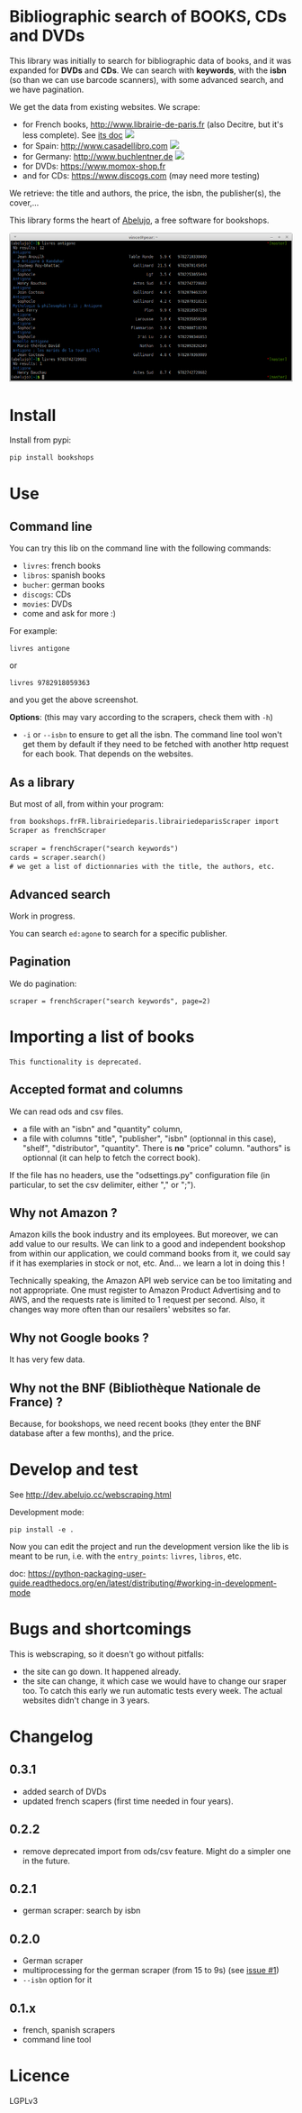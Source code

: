 
# Bibliographic search of BOOKS, CDs and DVDs

This library was initially to search for bibliographic data of books,
and it was expanded for **DVDs** and **CDs**. We can search with
**keywords**, with the **isbn** (so than we can use barcode scanners),
with some advanced search, and we have pagination.

We get the data from existing websites. We scrape:

- for French books, http://www.librairie-de-paris.fr (also Decitre, but it's less complete). See [its doc](doc/frenchscraper.md) ![](http://gitlab.com/vindarel/bookshops/badges/master/build.svg?job=french_scraper)
- for Spain: http://www.casadellibro.com ![](http://gitlab.com/vindarel/bookshops/badges/master/build.svg?job=spanish_scraper)
- for Germany: http://www.buchlentner.de ![](http://gitlab.com/vindarel/bookshops/badges/master/build.svg?job=german_scraper)
- for DVDs: https://www.momox-shop.fr
- and for CDs: https://www.discogs.com (may need more testing)

We retrieve: the title and authors, the price, the isbn, the publisher(s), the cover,...

This library forms the heart of
[Abelujo](https://gitlab.com/vindarel/abelujo/), a free software for
bookshops.

![](cli-search.png)

# Install

Install from pypi:

    pip install bookshops

# Use

## Command line

You can try this lib on the command line with the following commands:
- `livres`: french books
- `libros`: spanish books
- `bucher`: german books
- `discogs`: CDs
- `movies`: DVDs
- come and ask for more :)

For example:

    livres antigone

or

    livres 9782918059363

and you get the above screenshot.

**Options**: (this may vary according to the scrapers, check them with `-h`)
- `-i` or `--isbn` to ensure to get all the isbn. The command line
  tool won't get them by default if they need to be fetched with
  another http request for each book. That depends on the websites.

## As a library

But most of all, from within your program:

    from bookshops.frFR.librairiedeparis.librairiedeparisScraper import Scraper as frenchScraper

    scraper = frenchScraper("search keywords")
    cards = scraper.search()
    # we get a list of dictionnaries with the title, the authors, etc.


## Advanced search

Work in progress.

You can search ``ed:agone`` to search for a specific publisher.

## Pagination

We do pagination:

    scraper = frenchScraper("search keywords", page=2)


# Importing a list of books

    This functionality is deprecated.

## Accepted format and columns


We can read ods and csv files.

- a file with an "isbn" and "quantity" column,
- a file with columns "title", "publisher", "isbn" (optionnal in this
  case), "shelf", "distributor", "quantity". There is **no** "price"
  column. "authors" is optionnal (it can help to fetch the correct
  book).

If the file has no headers, use the "odsettings.py" configuration file
(in particular, to set the csv delimiter, either "," or ";").


## Why not Amazon ?

Amazon kills the book industry and its employees.  But moreover, we
can add value to our results. We can link to a good and independent
bookshop from within our application, we could command books from it,
we could say if it has exemplaries in stock or not, etc. And… we learn
a lot in doing this !

Technically speaking, the Amazon API web service can be too limitating
and not appropriate. One must register to Amazon Product Advertising
and to AWS, and the requests rate is limited to 1 request per
second. Also, it changes way more often than our resailers' websites so far.

## Why not Google books ?

It has very few data.

## Why not the BNF (Bibliothèque Nationale de France) ?

Because, for bookshops, we need recent books (they enter the BNF
database after a few months), and the price.


# Develop and test

See http://dev.abelujo.cc/webscraping.html

Development mode:

    pip install -e .

Now you can edit the project and run the development version like the
lib is meant to be run, i.e. with the `entry_points`: `livres`,
`libros`, etc.

doc: https://python-packaging-user-guide.readthedocs.org/en/latest/distributing/#working-in-development-mode


# Bugs and shortcomings

This is webscraping, so it doesn't go without pitfalls:

- the site can go down. It happened already.
- the site can change, it which case we would have to change our
  sraper too. To catch this early we run automatic tests every
  week. The actual websites didn't change in 3 years.


# Changelog

## 0.3.1

- added search of DVDs
- updated french scapers (first time needed in four years).

## 0.2.2

- remove deprecated import from ods/csv feature. Might do a simpler one in the future.

## 0.2.1

- german scraper: search by isbn

## 0.2.0

- German scraper
- multiprocessing for the german scraper (from 15 to 9s) (see [issue #1](https://gitlab.com/vindarel/bookshops/issues/1))
- `--isbn` option for it

## 0.1.x

- french, spanish scrapers
- command line tool

# Licence

LGPLv3
